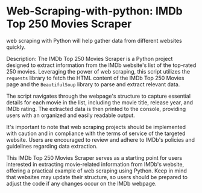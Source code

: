 # Web-Scraping-with-python: IMDb Top 250 Movies Scraper
web scraping with Python will help gather data from different websites quickly.

Description:
The IMDb Top 250 Movies Scraper is a Python project designed to extract information from the IMDb website's list of the top-rated 250 movies. Leveraging the power of web scraping, this script utilizes the `requests` library to fetch the HTML content of the IMDb Top 250 Movies page and the `BeautifulSoup` library to parse and extract relevant data.

The script navigates through the webpage's structure to capture essential details for each movie in the list, including the movie title, release year, and IMDb rating. The extracted data is then printed to the console, providing users with an organized and easily readable output.

It's important to note that web scraping projects should be implemented with caution and in compliance with the terms of service of the targeted website. Users are encouraged to review and adhere to IMDb's policies and guidelines regarding data extraction.

This IMDb Top 250 Movies Scraper serves as a starting point for users interested in extracting movie-related information from IMDb's website, offering a practical example of web scraping using Python. Keep in mind that websites may update their structure, so users should be prepared to adjust the code if any changes occur on the IMDb webpage.
